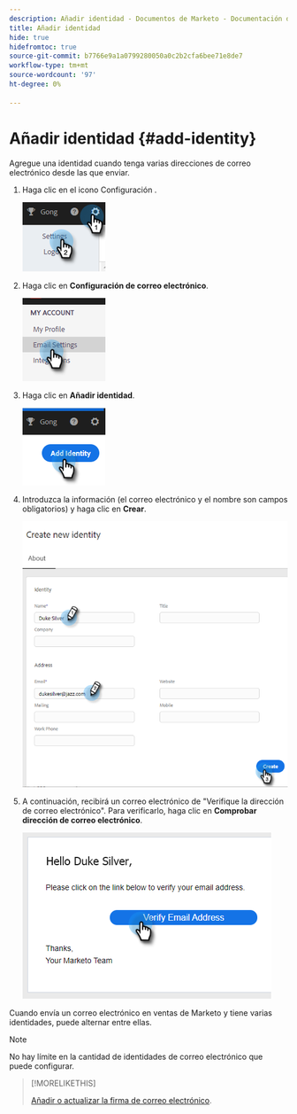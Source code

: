 ```yaml
---
description: Añadir identidad - Documentos de Marketo - Documentación del producto
title: Añadir identidad
hide: true
hidefromtoc: true
source-git-commit: b7766e9a1a0799280050a0c2b2cfa6bee71e8de7
workflow-type: tm+mt
source-wordcount: '97'
ht-degree: 0%

---
```


# Añadir identidad {#add-identity}

Agregue una identidad cuando tenga varias direcciones de correo electrónico desde las que enviar.

1. Haga clic en el icono Configuración .

   ![](assets/add-identity-1.png)

1. Haga clic en **Configuración de correo electrónico**.

   ![](assets/add-identity-2.png)

1. Haga clic en **Añadir identidad**.

   ![](assets/add-identity-3.png)

1. Introduzca la información (el correo electrónico y el nombre son campos obligatorios) y haga clic en **Crear**.

   ![](assets/add-identity-4.png)

1. A continuación, recibirá un correo electrónico de &quot;Verifique la dirección de correo electrónico&quot;. Para verificarlo, haga clic en **Comprobar dirección de correo electrónico**.

   ![](assets/add-identity-5.png)

Cuando envía un correo electrónico en ventas de Marketo y tiene varias identidades, puede alternar entre ellas.

>[!NOTE]
>
>No hay límite en la cantidad de identidades de correo electrónico que puede configurar.

>[!MORELIKETHIS]
>
>[Añadir o actualizar la firma de correo electrónico](/help/marketo/product-docs/marketo-sales-insight/actions/getting-started/email-settings/add-or-update-your-email-signature.md).
